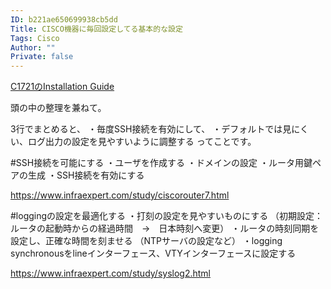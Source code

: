 ```yaml
---
ID: b221ae650699938cb5dd
Title: CISCO機器に毎回設定してる基本的な設定
Tags: Cisco
Author: ""
Private: false
---
```


[C1721のInstallation Guide](http://perso.univ-lyon1.fr/olivier.gluck/Cours/Supports/L3IF_RE/CNA/CISCO1721/HardConfigGuide.pdf)

頭の中の整理を兼ねて。

3行でまとめると、
・毎度SSH接続を有効にして、
・デフォルトでは見にくい、ログ出力の設定を見やすいように調整する
ってことです。

#SSH接続を可能にする
・ユーザを作成する
・ドメインの設定
・ルータ用鍵ペアの生成
・SSH接続を有効にする

https://www.infraexpert.com/study/ciscorouter7.html

#loggingの設定を最適化する
・打刻の設定を見やすいものにする
（初期設定：ルータの起動時からの経過時間　→　日本時刻へ変更）
・ルータの時刻同期を設定し、正確な時間を刻ませる
（NTPサーバの設定など）
・logging synchronousをlineインターフェース、VTYインターフェースに設定する

https://www.infraexpert.com/study/syslog2.html
